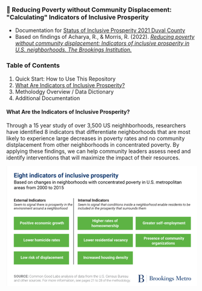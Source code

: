 ### :house_with_garden: Reducing Poverty without Community Displacement: "Calculating" Indicators of Inclusive Prosperity 
- Documentation for [Status of Inclusive Prosperity 2021 Duval County](https://public.tableau.com/app/profile/shawna.dean7959/viz/StatusofInclusiveProsperity2021/StatusofInclusiveProsperity) </br>
- Based on findings of Acharya, R., & Morris, R. (2022). [*Reducing poverty without community displacement: Indicators of inclusive prosperity in U.S. neighborhoods. The Brookings Institution.*](https://www.brookings.edu/research/reducing-poverty-without-community-displacement-indicators-of-inclusive-prosperity-in-u-s-neighborhoods/)

### Table of Contents
1. Quick Start: How to Use This Repository
2. [What Are Indicators of Inclusive Prosperity?](https://github.com/shawnadean/indicators-inclusive-prosperity/edit/v4/README.md#what-are-the-indicators-of-inclusive-prosperity)
3. Metholodgy Overview / Data Dictionary
4. Additional Documentation

#### What Are the Indicators of Inclusive Prosperity?
Through a 15 year study of over 3,500 US neighhborhoods, researchers have identified 8 indicators that differentiate neighborhoods that are most likely to experience large decreases in poverty rates and no community distplacement from other neighborhoods in concentrated poverty. By applying these findings, we can help community leaders assess need and identify interventions that will maximize the impact of their resources.
<div align="left">
  <img src="images/8_indicators.png" alt="Photo Not Available" width="600">
</div>
</br>

